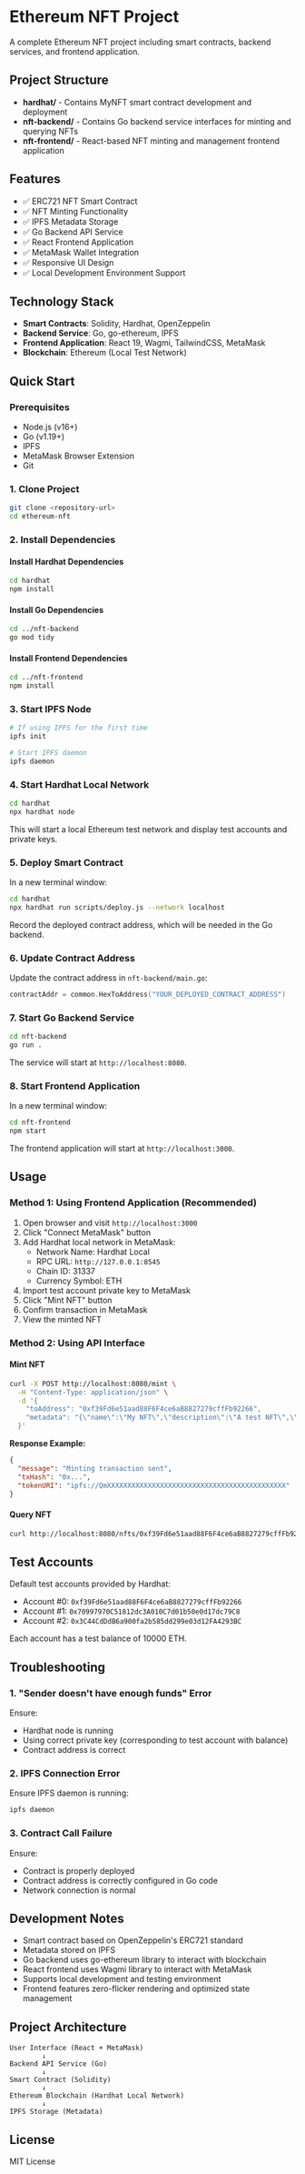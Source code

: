 # Ethereum NFT Project

A complete Ethereum NFT project including smart contracts, backend services, and frontend application.

## Project Structure

- **hardhat/** - Contains MyNFT smart contract development and deployment
- **nft-backend/** - Contains Go backend service interfaces for minting and querying NFTs
- **nft-frontend/** - React-based NFT minting and management frontend application

## Features

- ✅ ERC721 NFT Smart Contract
- ✅ NFT Minting Functionality
- ✅ IPFS Metadata Storage
- ✅ Go Backend API Service
- ✅ React Frontend Application
- ✅ MetaMask Wallet Integration
- ✅ Responsive UI Design
- ✅ Local Development Environment Support

## Technology Stack

- **Smart Contracts**: Solidity, Hardhat, OpenZeppelin
- **Backend Service**: Go, go-ethereum, IPFS
- **Frontend Application**: React 19, Wagmi, TailwindCSS, MetaMask
- **Blockchain**: Ethereum (Local Test Network)

## Quick Start

### Prerequisites

- Node.js (v16+)
- Go (v1.19+)
- IPFS
- MetaMask Browser Extension
- Git

### 1. Clone Project

```bash
git clone <repository-url>
cd ethereum-nft
```

### 2. Install Dependencies

#### Install Hardhat Dependencies
```bash
cd hardhat
npm install
```

#### Install Go Dependencies
```bash
cd ../nft-backend
go mod tidy
```

#### Install Frontend Dependencies
```bash
cd ../nft-frontend
npm install
```

### 3. Start IPFS Node

```bash
# If using IPFS for the first time
ipfs init

# Start IPFS daemon
ipfs daemon
```

### 4. Start Hardhat Local Network

```bash
cd hardhat
npx hardhat node
```

This will start a local Ethereum test network and display test accounts and private keys.

### 5. Deploy Smart Contract

In a new terminal window:

```bash
cd hardhat
npx hardhat run scripts/deploy.js --network localhost
```

Record the deployed contract address, which will be needed in the Go backend.

### 6. Update Contract Address

Update the contract address in `nft-backend/main.go`:

```go
contractAddr = common.HexToAddress("YOUR_DEPLOYED_CONTRACT_ADDRESS")
```

### 7. Start Go Backend Service

```bash
cd nft-backend
go run .
```

The service will start at `http://localhost:8080`.

### 8. Start Frontend Application

In a new terminal window:

```bash
cd nft-frontend
npm start
```

The frontend application will start at `http://localhost:3000`.

## Usage

### Method 1: Using Frontend Application (Recommended)

1. Open browser and visit `http://localhost:3000`
2. Click "Connect MetaMask" button
3. Add Hardhat local network in MetaMask:
   - Network Name: Hardhat Local
   - RPC URL: `http://127.0.0.1:8545`
   - Chain ID: 31337
   - Currency Symbol: ETH
4. Import test account private key to MetaMask
5. Click "Mint NFT" button
6. Confirm transaction in MetaMask
7. View the minted NFT

### Method 2: Using API Interface

#### Mint NFT

```bash
curl -X POST http://localhost:8080/mint \
  -H "Content-Type: application/json" \
  -d '{
    "toAddress": "0xf39Fd6e51aad88F6F4ce6aB8827279cffFb92266",
    "metadata": "{\"name\":\"My NFT\",\"description\":\"A test NFT\",\"image\":\"https://example.com/image.png\"}"
  }'
```

**Response Example:**
```json
{
  "message": "Minting transaction sent",
  "txHash": "0x...",
  "tokenURI": "ipfs://QmXXXXXXXXXXXXXXXXXXXXXXXXXXXXXXXXXXXXXXXXXXXX"
}
```

#### Query NFT

```bash
curl http://localhost:8080/nfts/0xf39Fd6e51aad88F6F4ce6aB8827279cffFb92266
```

## Test Accounts

Default test accounts provided by Hardhat:

- Account #0: `0xf39Fd6e51aad88F6F4ce6aB8827279cffFb92266`
- Account #1: `0x70997970C51812dc3A010C7d01b50e0d17dc79C8`
- Account #2: `0x3C44CdDdB6a900fa2b585dd299e03d12FA4293BC`

Each account has a test balance of 10000 ETH.

## Troubleshooting

### 1. "Sender doesn't have enough funds" Error

Ensure:
- Hardhat node is running
- Using correct private key (corresponding to test account with balance)
- Contract address is correct

### 2. IPFS Connection Error

Ensure IPFS daemon is running:
```bash
ipfs daemon
```

### 3. Contract Call Failure

Ensure:
- Contract is properly deployed
- Contract address is correctly configured in Go code
- Network connection is normal

## Development Notes

- Smart contract based on OpenZeppelin's ERC721 standard
- Metadata stored on IPFS
- Go backend uses go-ethereum library to interact with blockchain
- React frontend uses Wagmi library to interact with MetaMask
- Supports local development and testing environment
- Frontend features zero-flicker rendering and optimized state management

## Project Architecture

```
User Interface (React + MetaMask)
        ↓
Backend API Service (Go)
        ↓
Smart Contract (Solidity)
        ↓
Ethereum Blockchain (Hardhat Local Network)
        ↓
IPFS Storage (Metadata)
```

## License

MIT License

